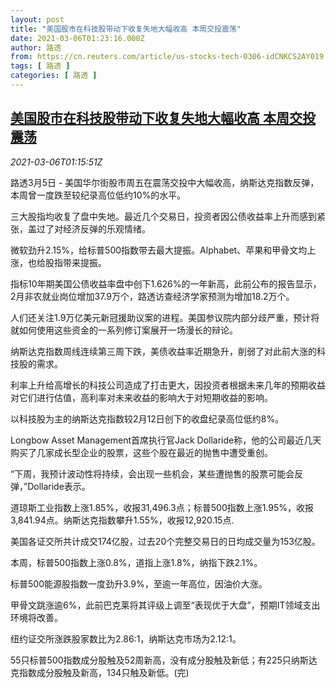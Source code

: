 ```yaml
---
layout: post
title: "美国股市在科技股带动下收复失地大幅收高 本周交投震荡"
date: 2021-03-06T01:23:16.000Z
author: 路透
from: https://cn.reuters.com/article/us-stocks-tech-0306-idCNKCS2AY019
tags: [ 路透 ]
categories: [ 路透 ]
---
```

<!--1614993796000-->
[美国股市在科技股带动下收复失地大幅收高 本周交投震荡](https://cn.reuters.com/article/us-stocks-tech-0306-idCNKCS2AY019)
------

<div>
<div><i>2021-03-06T01:15:51Z</i></div><p>路透3月5日 - 美国华尔街股市周五在震荡交投中大幅收高，纳斯达克指数反弹，本周曾一度跌至较纪录高位低约10%的水平。</p><p>三大股指均收复了盘中失地。最近几个交易日，投资者因公债收益率上升而感到紧张，盖过了对经济反弹的乐观情绪。</p><p>微软劲升2.15%，给标普500指数带去最大提振。Alphabet、苹果和甲骨文均上涨，也给股指带来提振。</p><p>指标10年期美国公债收益率盘中创下1.626%的一年新高，此前公布的报告显示，2月非农就业岗位增加37.9万个，路透访查经济学家预测为增加18.2万个。</p><p>人们还关注1.9万亿美元新冠援助议案的进程。美国参议院内部分歧严重，预计将就如何使用这些资金的一系列修订案展开一场漫长的辩论。</p><p>纳斯达克指数周线连续第三周下跌，美债收益率近期急升，削弱了对此前大涨的科技股的需求。</p><p>利率上升给高增长的科技公司造成了打击更大，因投资者根据未来几年的预期收益对它们进行估值，高利率对未来收益的影响大于对短期收益的影响。</p><p>以科技股为主的纳斯达克指数较2月12日创下的收盘纪录高位低约8%。</p><p>Longbow Asset Management首席执行官Jack Dollaride称，他的公司最近几天购买了几家成长型企业的股票，这些个股在最近的抛售中遭受重创。</p><p>“下周，我预计波动性将持续，会出现一些机会，某些遭抛售的股票可能会反弹，”Dollaride表示。</p><p>道琼斯工业指数上涨1.85%，收报31,496.3点；标普500指数上涨1.95%，收报3,841.94点。纳斯达克指数攀升1.55%，收报12,920.15点.</p><p>美国各证交所共计成交174亿股，过去20个完整交易日的日均成交量为153亿股。</p><p>本周，标普500指数上涨0.8%，道指上涨1.8%，纳指下跌2.1%。</p><p>标普500能源股指数一度劲升3.9%，至逾一年高位，因油价大涨。</p><p>甲骨文跳涨逾6%，此前巴克莱将其评级上调至“表现优于大盘”，预期IT领域支出环境将改善。</p><p>纽约证交所涨跌股家数比为2.86:1，纳斯达克市场为2.12:1。</p><p>55只标普500指数成分股触及52周新高，没有成分股触及新低；有225只纳斯达克指数成分股触及新高，134只触及新低。(完)</p>
</div>

